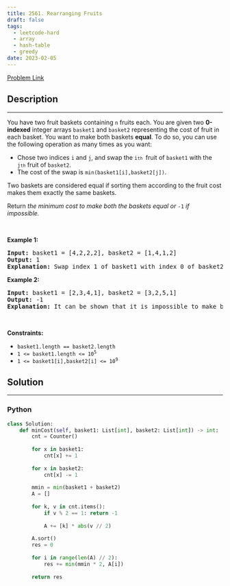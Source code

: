 ```yaml
---
title: 2561. Rearranging Fruits
draft: false
tags: 
  - leetcode-hard
  - array
  - hash-table
  - greedy
date: 2023-02-05
---
```


[Problem Link](https://leetcode.com/problems/rearranging-fruits/)

## Description

---
<p>You have two fruit baskets containing <code>n</code> fruits each. You are given two <strong>0-indexed</strong> integer arrays <code>basket1</code> and <code>basket2</code> representing the cost of fruit in each basket. You want to make both baskets <strong>equal</strong>. To do so, you can use the following operation as many times as you want:</p>

<ul>
	<li>Chose two indices <code>i</code> and <code>j</code>, and swap the <code>i<font size="1">th</font>&nbsp;</code>fruit of <code>basket1</code> with the <code>j<font size="1">th</font></code>&nbsp;fruit of <code>basket2</code>.</li>
	<li>The cost of the swap is <code>min(basket1[i],basket2[j])</code>.</li>
</ul>

<p>Two baskets are considered equal if sorting them according to the fruit cost makes them exactly the same baskets.</p>

<p>Return <em>the minimum cost to make both the baskets equal or </em><code>-1</code><em> if impossible.</em></p>

<p>&nbsp;</p>
<p><strong class="example">Example 1:</strong></p>

<pre>
<strong>Input:</strong> basket1 = [4,2,2,2], basket2 = [1,4,1,2]
<strong>Output:</strong> 1
<strong>Explanation:</strong> Swap index 1 of basket1 with index 0 of basket2, which has cost 1. Now basket1 = [4,1,2,2] and basket2 = [2,4,1,2]. Rearranging both the arrays makes them equal.
</pre>

<p><strong class="example">Example 2:</strong></p>

<pre>
<strong>Input:</strong> basket1 = [2,3,4,1], basket2 = [3,2,5,1]
<strong>Output:</strong> -1
<strong>Explanation:</strong> It can be shown that it is impossible to make both the baskets equal.
</pre>

<p>&nbsp;</p>
<p><strong>Constraints:</strong></p>

<ul>
	<li><code>basket1.length == basket2.length</code></li>
	<li><code>1 &lt;= basket1.length &lt;= 10<sup>5</sup></code></li>
	<li><code>1 &lt;= basket1[i],basket2[i]&nbsp;&lt;= 10<sup>9</sup></code></li>
</ul>


## Solution

---
### Python
``` py title='rearranging-fruits'
class Solution:
    def minCost(self, basket1: List[int], basket2: List[int]) -> int:
        cnt = Counter()
        
        for x in basket1:
            cnt[x] += 1
        
        for x in basket2:
            cnt[x] -= 1
        
        mmin = min(basket1 + basket2)
        A = []
        
        for k, v in cnt.items():
            if v % 2 == 1: return -1
            
            A += [k] * abs(v // 2)
        
        A.sort()
        res = 0
        
        for i in range(len(A) // 2):
            res += min(mmin * 2, A[i])
        
        return res
```

